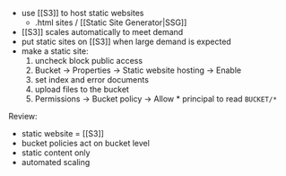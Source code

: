 - use [[S3]] to host static websites
  - .html sites / [[Static Site Generator|SSG]]
- [[S3]] scales automatically to meet demand
- put static sites on [[S3]] when large demand is expected
- make a static site:
  1. uncheck block public access
  2. Bucket -> Properties -> Static website hosting -> Enable
  3. set index and error documents
  4. upload files to the bucket
  5. Permissions -> Bucket policy -> Allow * principal to read `BUCKET/*`

Review:
- static website = [[S3]]
- bucket policies act on bucket level
- static content only
- automated scaling
